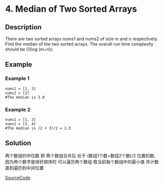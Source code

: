 # 4. Median of Two Sorted Arrays

## Description

There are two sorted arrays nums1 and nums2 of size m and n respectively.
Find the median of the two sorted arrays. The overall run time complexity should be O(log (m+n)).

## Example

### Example 1

```shell
nums1 = [1, 3]
nums2 = [2]
#The median is 2.0
```

### Example 2

```shell
nums1 = [1, 2]
nums2 = [3, 4]
#The median is (2 + 3)/2 = 2.5
```

## Solution

两个数组的中位数 即 两个数组合并后 处于 (数组1个数+数组2个数)/2 位置的数,因为两个数字是排好顺序的 可以遍历两个数组 取当前每个数组中的最小值 并计数 直到遍历到中间位置

[SourceCode](./solution.js)